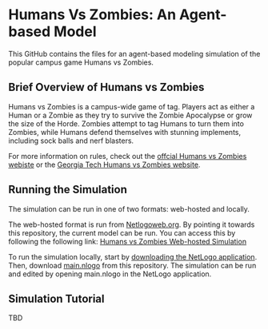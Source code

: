 # Humans Vs Zombies: An Agent-based Model
This GitHub contains the files for an agent-based modeling simulation of the popular campus game Humans vs Zombies. 

## Brief Overview of Humans vs Zombies

Humans vs Zombies is a campus-wide game of tag. Players act as either a Human or a Zombie as they try to survive the Zombie Apocalypse or grow the size of the Horde. Zombies attempt to tag Humans to turn them into Zombies, while Humans defend themselves with stunning implements, including sock balls and nerf blasters.

For more information on rules, check out the [offcial Humans vs Zombies webiste](https://humansvszombies.org/) or the [Georgia Tech Humans vs Zombies website](https://hvz.gatech.edu/rules/).

## Running the Simulation
The simulation can be run in one of two formats: web-hosted and locally.

The web-hosted format is run from [Netlogoweb.org](https://netlogoweb.org). By pointing it towards this repository, the current model can be run. You can access this by following the following link: [Humans vs Zombies Web-hosted Simulation](http://netlogoweb.org/web?https://raw.githubusercontent.com/ScottNealon/HumansVsZombies/master/main.nlogo)

To run the simulation locally, start by [downloading the NetLogo application](https://ccl.northwestern.edu/netlogo/download.shtml). Then, download [main.nlogo](https://github.com/ScottNealon/HumansVsZombies/blob/master/main.nlogo) from this repository. The simulation can be run and edited by opening main.nlogo in the NetLogo application.

## Simulation Tutorial

TBD
